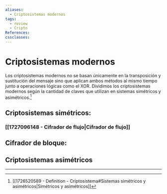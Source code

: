 ```yaml
---
aliases:
  - Criptosistemas modernos
tags:
  - review
  - Cripto
References: 
cssclasses:
---
```

# Criptosistemas modernos
Los criptosistemas modernos no se basan únicamente en la transposición y sustitución del mensaje sino que aplican ambos métodos al mismo tiempo junto a operaciones lógicas como el XOR.
Dividimos los criptosistemas modernos según la cantidad de claves que utilizan en sistemas simétricos y asimétricos.[^1] 

## Criptosistemas simétricos:

### [[1727096148 - Cifrador de flujo|Cifrador de flujo]]
## Cifrador de bloque:


## Criptosistemas asimétricos

***
[^1]: [[1726520589 - Definition - Criptosistema#Sistemas simétricos y asimétricos|Simétricos y asimétricos]]